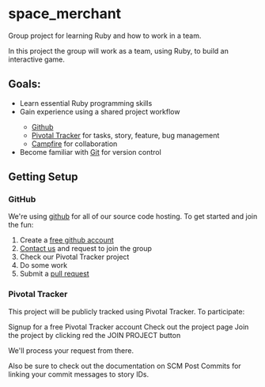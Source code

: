 space_merchant
==============

Group project for learning Ruby and how to work in a team.

In this project the group will work as a team, using Ruby, to build an interactive game. 

<h2>Goals:</h2>
<ul>
<li>Learn essential Ruby programming skills</li>

<li>Gain experience using a shared project workflow</li>
<ul>
<li><a href="https://github.com/">Github</a></li> 
<li><a href="http://www.pivotaltracker.com/">Pivotal Tracker</a> for tasks, story, feature, bug management</li>
<li><a href="http://campfirenow.com/">Campfire</a> for collaboration</li>
</ul>

<li>Become familiar with <a href="http://git-scm.com/book">Git</a> for version control</li>
</ul>

<h2>Getting Setup</h2>

<h3>GitHub</h3>
We're using <a href="https://github.com/">github</a> for all of our source code hosting. To get started and join the fun:
<ol>
<li>Create a <a href="https://github.com/signup/free">free github account</a></li>
<li><a href="https://groups.google.com/forum/#!forum/scrappyacademy">Contact us</a> and request to join the group</li>
<li>Check our Pivotal Tracker project</li>
<li>Do some work</li>
<li>Submit a <a href="https://help.github.com/articles/using-pull-requests">pull request</a></li>
</ol>



<h3>Pivotal Tracker</h3>

This project will be publicly tracked using Pivotal Tracker. To participate:

Signup for a free Pivotal Tracker account
Check out the project page
Join the project by clicking red the JOIN PROJECT button

We'll process your request from there.

Also be sure to check out the documentation on SCM Post Commits for linking your commit messages to story IDs.


 

